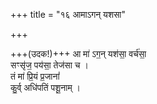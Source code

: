 +++
title = "१६ आमाऽगन् यशसा"

+++

+++(उदक!)+++ आ मा॑ ऽग॒न् यश॑सा॒ वर्च॑सा॒  
सꣳसृ॑ज॒ पय॑सा॒ तेज॑सा च ।  
तं मा॑ प्रि॒यं प्र॒जानां॑  
कु॒र्व् अधि॑पतिं पशू॒नाम् ।  
